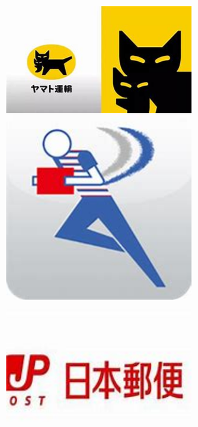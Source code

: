 
<img src="images/9.1.png" alt="LINE" width="500">
<img src="images/9.2.png" alt="LINE" width="500">
<img src="images/9.3.png" alt="LINE" width="500">